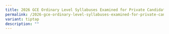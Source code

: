 ```yaml
---
title: 2026 GCE Ordinary Level Syllabuses Examined for Private Candidates
permalink: /2026-gce-ordinary-level-syllabuses-examined-for-private-candidates/
variant: tiptap
description: ""
---
```

<p></p>